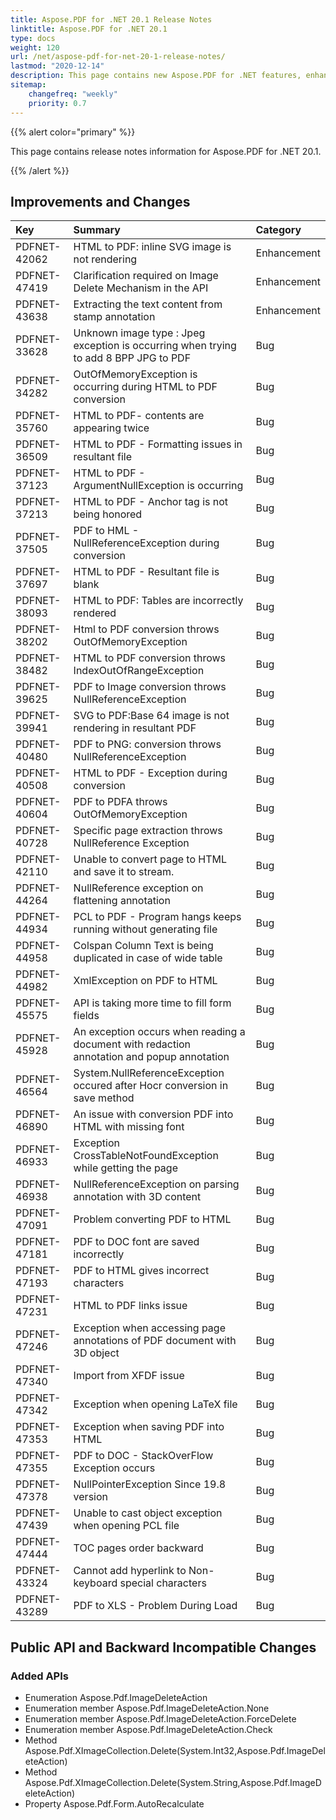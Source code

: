 ```yaml
---
title: Aspose.PDF for .NET 20.1 Release Notes
linktitle: Aspose.PDF for .NET 20.1
type: docs
weight: 120
url: /net/aspose-pdf-for-net-20-1-release-notes/
lastmod: "2020-12-14"
description: This page contains new Aspose.PDF for .NET features, enhancement, and bug fixes in 2020, version 20.1.
sitemap:
    changefreq: "weekly"
    priority: 0.7
---
```


{{% alert color="primary" %}}

This page contains release notes information for Aspose.PDF for .NET 20.1.

{{% /alert %}}

## Improvements and Changes

|**Key**|**Summary**|**Category**|
| :- | :- | :- |
|PDFNET-42062 |HTML to PDF: inline SVG image is not rendering|Enhancement|
|PDFNET-47419 |Clarification required on Image Delete Mechanism in the API|Enhancement|
|PDFNET-43638 |Extracting the text content from stamp annotation|Enhancement|
|PDFNET-33628 |Unknown image type : Jpeg exception is occurring when trying to add 8 BPP JPG to PDF|Bug|
|PDFNET-34282 |OutOfMemoryException is occurring during HTML to PDF conversion|Bug|
|PDFNET-35760 |HTML to PDF- contents are appearing twice|Bug|
|PDFNET-36509 |HTML to PDF - Formatting issues in resultant file|Bug|
|PDFNET-37123 |HTML to PDF - ArgumentNullException is occurring|Bug|
|PDFNET-37213 |HTML to PDF - Anchor tag is not being honored|Bug|
|PDFNET-37505 |PDF to HML - NullReferenceException during conversion|Bug|
|PDFNET-37697 |HTML to PDF - Resultant file is blank|Bug|
|PDFNET-38093 |HTML to PDF: Tables are incorrectly rendered|Bug|
|PDFNET-38202 |Html to PDF conversion throws OutOfMemoryException|Bug|
|PDFNET-38482 |HTML to PDF conversion throws IndexOutOfRangeException|Bug|
|PDFNET-39625 |PDF to Image conversion throws NullReferenceException|Bug|
|PDFNET-39941 |SVG to PDF:Base 64 image is not rendering in resultant PDF|Bug|
|PDFNET-40480 |PDF to PNG: conversion throws NullReferenceException|Bug|
|PDFNET-40508 |HTML to PDF - Exception during conversion|Bug|
|PDFNET-40604 |PDF to PDFA throws OutOfMemoryException|Bug|
|PDFNET-40728 |Specific page extraction throws NullReference Exception|Bug|
|PDFNET-42110 |Unable to convert page to HTML and save it to stream.|Bug|
|PDFNET-44264 |NullReference exception on flattening annotation|Bug|
|PDFNET-44934 |PCL to PDF - Program hangs keeps running without generating file|Bug|
|PDFNET-44958 |Colspan Column Text is being duplicated in case of wide table|Bug|
|PDFNET-44982 |XmlException on PDF to HTML|Bug|
|PDFNET-45575 |API is taking more time to fill form fields|Bug|
|PDFNET-45928 |An exception occurs when reading a document with redaction <br/> annotation and popup annotation|Bug|
|PDFNET-46564 |System.NullReferenceException occured after Hocr conversion in save method|Bug|
|PDFNET-46890 |An issue with conversion PDF into HTML with missing font|Bug|
|PDFNET-46933 |Exception CrossTableNotFoundException while getting the page|Bug|
|PDFNET-46938 |NullReferenceException on parsing annotation with 3D content|Bug|
|PDFNET-47091 |Problem converting PDF to HTML|Bug|
|PDFNET-47181 |PDF to DOC font are saved incorrectly|Bug|
|PDFNET-47193 |PDF to HTML gives incorrect characters|Bug|
|PDFNET-47231 |HTML to PDF links issue|Bug|
|PDFNET-47246 |Exception when accessing page annotations of PDF document with 3D object|Bug|
|PDFNET-47340 |Import from XFDF issue|Bug|
|PDFNET-47342 |Exception when opening LaTeX file|Bug|
|PDFNET-47353 |Exception when saving PDF into HTML|Bug|
|PDFNET-47355 |PDF to DOC - StackOverFlow Exception occurs|Bug|
|PDFNET-47378 |NullPointerException Since 19.8 version|Bug|
|PDFNET-47439 |Unable to cast object exception when opening PCL file|Bug|
|PDFNET-47444 |TOC pages order backward|Bug|
|PDFNET-43324|Cannot add hyperlink to Non-keyboard special characters|Bug|
|PDFNET-43289 |PDF to XLS - Problem During Load|Bug|

## Public API and Backward Incompatible Changes

### Added APIs

* Enumeration Aspose.Pdf.ImageDeleteAction
* Enumeration member Aspose.Pdf.ImageDeleteAction.None
* Enumeration member Aspose.Pdf.ImageDeleteAction.ForceDelete
* Enumeration member Aspose.Pdf.ImageDeleteAction.Check
* Method Aspose.Pdf.XImageCollection.Delete(System.Int32,Aspose.Pdf.ImageDeleteAction)
* Method Aspose.Pdf.XImageCollection.Delete(System.String,Aspose.Pdf.ImageDeleteAction)
* Property Aspose.Pdf.Form.AutoRecalculate
